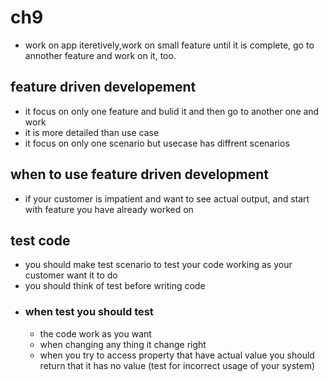 # ch9
- work on app iteretively,work on small feature until it is complete, go to annother feature and work on it, too.
## feature driven developement
- it focus on only one feature and bulid it and then go to another one and work 
- it is more detailed than use case
- it focus on only one scenario but usecase has diffrent scenarios
## when to use feature driven development
- if your customer is impatient and want to see actual output, and start with feature you have already worked on
## test code
- you should make test scenario to test your code working as your customer want it to do
- you should think of test before writing code
- ### when test you should test
  - the code work as you want
  - when changing any thing it change right
  - when you try to access property that have actual value you should return that it has no value (test for incorrect usage of your system) 